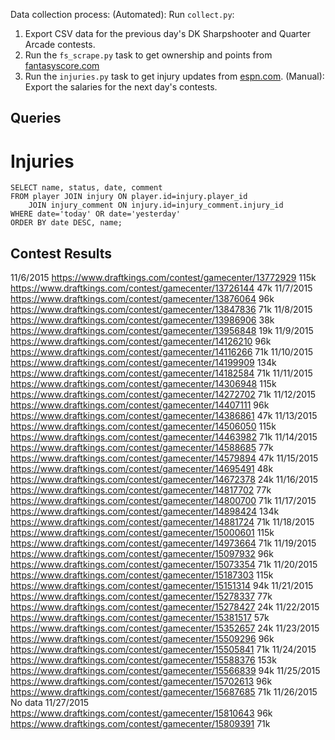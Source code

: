 Data collection process:
(Automated): Run `collect.py`:
1. Export CSV data for the previous day's DK Sharpshooter and Quarter Arcade contests.
2. Run the `fs_scrape.py` task to get ownership and points from [fantasyscore.com](http://fantasyscore.com/top-players/basketball)
3. Run the `injuries.py` task to get injury updates from [espn.com](http://espn.go.com/nba/injuries).
(Manual): Export the salaries for the next day's contests.

Queries
---
# Injuries
```
SELECT name, status, date, comment
FROM player JOIN injury ON player.id=injury.player_id
    JOIN injury_comment ON injury.id=injury_comment.injury_id
WHERE date='today' OR date='yesterday'
ORDER BY date DESC, name;
```

Contest Results
---
11/6/2015
https://www.draftkings.com/contest/gamecenter/13772929 115k
https://www.draftkings.com/contest/gamecenter/13726144 47k
11/7/2015
https://www.draftkings.com/contest/gamecenter/13876064 96k
https://www.draftkings.com/contest/gamecenter/13847836 71k
11/8/2015
https://www.draftkings.com/contest/gamecenter/13986906 38k
https://www.draftkings.com/contest/gamecenter/13956848 19k
11/9/2015
https://www.draftkings.com/contest/gamecenter/14126210 96k
https://www.draftkings.com/contest/gamecenter/14116266 71k
11/10/2015
https://www.draftkings.com/contest/gamecenter/14199909 134k
https://www.draftkings.com/contest/gamecenter/14182584 71k
11/11/2015
https://www.draftkings.com/contest/gamecenter/14306948 115k
https://www.draftkings.com/contest/gamecenter/14272702 71k
11/12/2015
https://www.draftkings.com/contest/gamecenter/14407111 96k
https://www.draftkings.com/contest/gamecenter/14386861 47k
11/13/2015
https://www.draftkings.com/contest/gamecenter/14506050 115k
https://www.draftkings.com/contest/gamecenter/14463982 71k
11/14/2015
https://www.draftkings.com/contest/gamecenter/14588685 77k
https://www.draftkings.com/contest/gamecenter/14579894 47k
11/15/2015
https://www.draftkings.com/contest/gamecenter/14695491 48k
https://www.draftkings.com/contest/gamecenter/14672378 24k
11/16/2015
https://www.draftkings.com/contest/gamecenter/14817702 77k
https://www.draftkings.com/contest/gamecenter/14800700 71k
11/17/2015
https://www.draftkings.com/contest/gamecenter/14898424 134k
https://www.draftkings.com/contest/gamecenter/14881724 71k
11/18/2015
https://www.draftkings.com/contest/gamecenter/15000601 115k
https://www.draftkings.com/contest/gamecenter/14973664 71k
11/19/2015
https://www.draftkings.com/contest/gamecenter/15097932 96k
https://www.draftkings.com/contest/gamecenter/15073354 71k
11/20/2015
https://www.draftkings.com/contest/gamecenter/15187303 115k
https://www.draftkings.com/contest/gamecenter/15151314 94k
11/21/2015
https://www.draftkings.com/contest/gamecenter/15278337 77k
https://www.draftkings.com/contest/gamecenter/15278427 24k
11/22/2015
https://www.draftkings.com/contest/gamecenter/15381517 57k
https://www.draftkings.com/contest/gamecenter/15352657 24k
11/23/2015
https://www.draftkings.com/contest/gamecenter/15509296 96k
https://www.draftkings.com/contest/gamecenter/15505841 71k
11/24/2015
https://www.draftkings.com/contest/gamecenter/15588376 153k
https://www.draftkings.com/contest/gamecenter/15566839 94k
11/25/2015
https://www.draftkings.com/contest/gamecenter/15702613 96k
https://www.draftkings.com/contest/gamecenter/15687685 71k
11/26/2015
No data
11/27/2015
https://www.draftkings.com/contest/gamecenter/15810643 96k
https://www.draftkings.com/contest/gamecenter/15809391 71k
